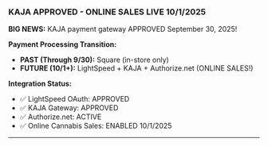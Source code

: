 ### KAJA APPROVED - ONLINE SALES LIVE 10/1/2025

**BIG NEWS:** KAJA payment gateway APPROVED September 30, 2025!

**Payment Processing Transition:**

- **PAST (Through 9/30):** Square (in-store only)
- **FUTURE (10/1+):** LightSpeed + KAJA + Authorize.net (ONLINE SALES!)

**Integration Status:**

- ✅ LightSpeed OAuth: APPROVED
- ✅ KAJA Gateway: APPROVED
- ✅ Authorize.net: ACTIVE
- ✅ Online Cannabis Sales: ENABLED 10/1/2025

---
